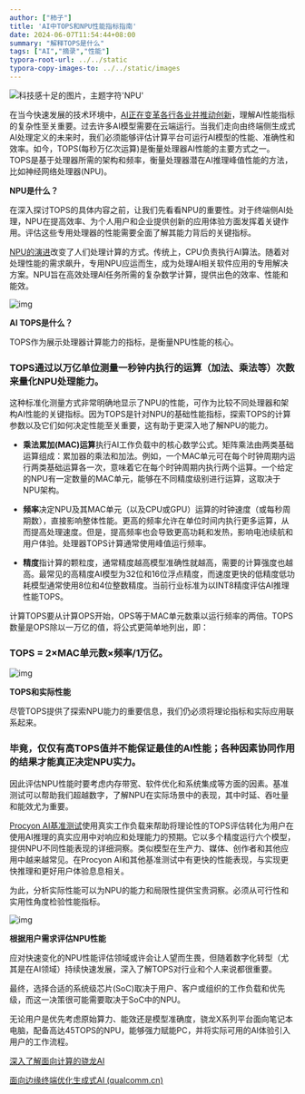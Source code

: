 ```yaml
---
author: ["柿子"]
title: 'AI中TOPS和NPU性能指标指南'
date: 2024-06-07T11:54:44+08:00
summary: "解释TOPS是什么"
tags: ["AI","摘录","性能"]
typora-root-url: ../../static
typora-copy-images-to: ../../static/images
---
```


![科技感十足的图片，主题字符'NPU'](https://th.bing.com/th/id/OIG4.Q9ZK6muyAYLaz6ZQIqIj?pid=ImgGn)

在当今快速发展的技术环境中，[AI正在变革各行各业并推动创新](https://www.qualcomm.cn/news/blogs/2024/01/releases-2024-01-24)，理解AI性能指标的复杂性至关重要。过去许多AI模型需要在云端运行。当我们走向由终端侧生成式AI处理定义的未来时，我们必须能够评估计算平台可运行AI模型的性能、准确性和效率。如今，TOPS(每秒万亿次运算)是衡量处理器AI性能的主要方式之一。TOPS是基于处理器所需的架构和频率，衡量处理器潜在AI推理峰值性能的方法，比如神经网络处理器(NPU)。

**NPU是什么？**

在深入探讨TOPS的具体内容之前，让我们先看看NPU的重要性。对于终端侧AI处理，NPU在提高效率、为个人用户和企业提供创新的应用体验方面发挥着关键作用。评估这些专用处理器的性能需要全面了解其能力背后的关键指标。

[NPU的演进](https://www.qualcomm.cn/news/blogs/2024/03/blog-2024-3-6)改变了人们处理计算的方式。传统上，CPU负责执行AI算法。随着对处理性能的需求飙升，专用NPU应运而生，成为处理AI相关软件应用的专用解决方案。NPU旨在高效处理AI任务所需的复杂数学计算，提供出色的效率、性能和能效。

![img](https://www.qualcomm.cn/content/dam/qcomm-martech/dm-assets/images/blog/ai-tops/%E5%9B%BE%E7%89%872.png)

**AI TOPS是什么？**

TOPS作为展示处理器计算能力的指标，是衡量NPU性能的核心。

### **TOPS通过以万亿单位测量一秒钟内执行的运算（加法、乘法等）次数来量化NPU处理能力。**

这种标准化测量方式非常明确地显示了NPU的性能，可作为比较不同处理器和架构AI性能的关键指标。因为TOPS是针对NPU的基础性能指标，探索TOPS的计算参数以及它们如何决定性能至关重要，这有助于更深入地了解NPU的能力。

- **乘法累加(MAC)运算**执行AI工作负载中的核心数学公式。矩阵乘法由两类基础运算组成：累加器的乘法和加法。例如，一个MAC单元可在每个时钟周期内运行两类基础运算各一次，意味着它在每个时钟周期内执行两个运算。一个给定的NPU有一定数量的MAC单元，能够在不同精度级别进行运算，这取决于NPU架构。

- **频率**决定NPU及其MAC单元（以及CPU或GPU）运算的时钟速度（或每秒周期数），直接影响整体性能。更高的频率允许在单位时间内执行更多运算，从而提高处理速度。但是，提高频率也会导致更高功耗和发热，影响电池续航和用户体验。处理器TOPS计算通常使用峰值运行频率。

- **精度**指计算的颗粒度，通常精度越高模型准确性就越高，需要的计算强度也越高。最常见的高精度AI模型为32位和16位浮点精度，而速度更快的低精度低功耗模型通常使用8位和4位整数精度。当前行业标准为以INT8精度评估AI推理性能TOPS。

计算TOPS要从计算OPS开始，OPS等于MAC单元数乘以运行频率的两倍。TOPS数量是OPS除以一万亿的值，将公式更简单地列出，即：

### **TOPS = 2×MAC单元数×频率/1万亿。**


![img](https://www.qualcomm.cn/content/dam/qcomm-martech/dm-assets/images/blog/ai-tops/%E5%9B%BE%E7%89%873.png)

**TOPS和实际性能**

尽管TOPS提供了探索NPU能力的重要信息，我们仍必须将理论指标和实际应用联系起来。

### **毕竟，仅仅有高TOPS值并不能保证最佳的AI性能；各种因素协同作用的结果才能真正决定NPU实力。**

因此评估NPU性能时要考虑内存带宽、软件优化和系统集成等方面的因素。基准测试可以帮助我们超越数字，了解NPU在实际场景中的表现，其中时延、吞吐量和能效尤为重要。

[Procyon AI基准测试](https://benchmarks.ul.com/procyon)使用真实工作负载来帮助将理论性的TOPS评估转化为用户在使用AI推理的真实应用中对响应和处理能力的预期。它以多个精度运行六个模型，提供NPU不同性能表现的详细洞察。类似模型在生产力、媒体、创作者和其他应用中越来越常见。在Procyon AI和其他基准测试中有更快的性能表现，与实现更快推理和更好用户体验息息相关。

为此，分析实际性能可以为NPU的能力和局限性提供宝贵洞察。必须从可行性和实用性角度检验性能指标。

![img](https://www.qualcomm.cn/content/dam/qcomm-martech/dm-assets/images/blog/ai-tops/%E5%9B%BE%E7%89%874.png)

**根据用户需求评估NPU性能**

应对快速变化的NPU性能评估领域或许会让人望而生畏，但随着数字化转型（尤其是在AI领域）持续快速发展，深入了解TOPS对行业和个人来说都很重要。

最终，选择合适的系统级芯片(SoC)取决于用户、客户或组织的工作负载和优先级，而这一决策很可能需要取决于SoC中的NPU。

无论用户是优先考虑原始算力、能效还是模型准确度，骁龙X系列平台面向笔记本电脑，配备高达45TOPS的NPU，能够强力赋能PC，并将实际可用的AI体验引入用户的工作流程。

 

[深入了解面向计算的骁龙AI](https://www.qualcomm.cn/content/dam/qcomm-martech/dm-assets/documents/files/tong_guo_npu_he_yi_gou_ji_suan_kai_qi_zhong_duan_ce_sheng_cheng_shi_ai.pdf)

[面向边缘终端优化生成式AI (qualcomm.cn)](https://www.qualcomm.cn/news/blogs/2024/05/blog-2024-05-30)
